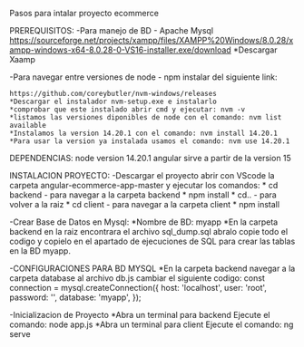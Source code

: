 Pasos para intalar proyecto ecommerce

PREREQUISITOS:
-Para manejo de BD - Apache Mysql
	https://sourceforge.net/projects/xampp/files/XAMPP%20Windows/8.0.28/xampp-windows-x64-8.0.28-0-VS16-installer.exe/download
	*Descargar Xaamp

-Para navegar entre versiones de node - npm instalar del siguiente link:

	https://github.com/coreybutler/nvm-windows/releases
	*Descargar el instalador nvm-setup.exe e instalarlo
	*comprobar que este instalado abrir cmd y ejecutar: nvm -v
	*listamos las versiones diponibles de node con el comando: nvm list available
	*Instalamos la version 14.20.1 con el comando: nvm install 14.20.1
	*Para usar la version ya instalada usamos el comando: nvm use 14.20.1

DEPENDENCIAS:
node version 14.20.1
angular sirve a partir de la version 15

INSTALACION PROYECTO:
-Descargar el proyecto abrir con VScode la carpeta angular-ecommerce-app-master y ejecutar los comandos: 
	* cd backend   -  para navegar a la carpeta backend
	* npm install
	* cd..	- para volver a la raiz
	* cd client - para navegar a la carpeta client
	* npm install

-Crear Base de Datos en Mysql:
	*Nombre de BD: myapp
	*En la carpeta backend en la raiz encontrara el archivo sql_dump.sql abralo copie todo el codigo y
	copielo en el apartado de ejecuciones de SQL para crear las tablas en la BD myapp.

-CONFIGURACIONES PARA BD MYSQL
	*En la carpeta backend navegar a la carpeta database al archivo db.js cambiar el siguiente codigo:
	const connection = mysql.createConnection({
  	  host: 'localhost',
  	  user: 'root',
  	  password: '',
  	  database: 'myapp',
	});

-Inicializacion de Proyecto
	*Abra un terminal para backend
	  Ejecute el comando: node app.js
	*Abra un terminal para client
	  Ejecute el comando: ng serve


